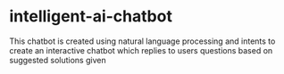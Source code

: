# intelligent-ai-chatbot
This chatbot is created using natural language processing and intents to create an interactive chatbot which replies to users questions based on suggested solutions given
